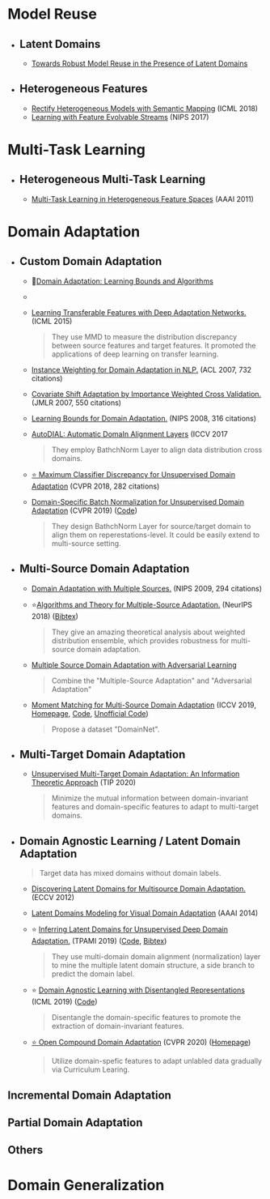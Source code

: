 # Model Reuse

* ## Latent Domains
  * [Towards Robust Model Reuse in the Presence of Latent Domains](https://www.ijcai.org/proceedings/2021/0407.pdf)
* ## Heterogeneous Features
  * [Rectify Heterogeneous Models with Semantic Mapping](http://proceedings.mlr.press/v80/ye2018c/ye2018c.pdf) (ICML 2018)
  * [Learning with Feature Evolvable Streams](https://arxiv.org/pdf/1706.05259.pdf) (NIPS 2017)

# Multi-Task Learning

* ## Heterogeneous Multi-Task Learning
    * [Multi-Task Learning in Heterogeneous Feature Spaces](https://ojs.aaai.org/index.php/AAAI/article/view/7909/7768&hl=zh-CN&sa=T&oi=gsb-gga&ct=res&cd=0&d=12997287504521233539&ei=htMcYe_DFIr2yATNnK7YAg&scisig=AAGBfm24A0r9yL-AN-gNsiMnBy6vQiRWEQ) (AAAI 2011)

# Domain Adaptation

* ## Custom Domain Adaptation
  * 🌟[Domain Adaptation: Learning Bounds and Algorithms](https://arxiv.org/pdf/0902.3430.pdf)
  * 
  * [Learning Transferable Features with Deep Adaptation Networks.](http://proceedings.mlr.press/v37/long15.html) (ICML 2015)

    > They use MMD to measure the distribution discrepancy between source features and target features. It promoted the applications of deep learning on transfer learning.
    >
  * [Instance Weighting for Domain Adaptation in NLP.](https://www.aclweb.org/anthology/P07-1034.pdf) (ACL 2007, 732 citations)
  * [Covariate Shift Adaptation by Importance Weighted Cross Validation.](http://www.jmlr.org/papers/v8/sugiyama07a.html) (JMLR 2007, 550 citations)
  * [Learning Bounds for Domain Adaptation.](http://papers.nips.cc/paper/3212-learning-bounds-for-domain-adaptation) (NIPS 2008, 316 citations)
  * [AutoDIAL: Automatic DomaIn Alignment Layers]() (ICCV 2017
    > They employ BathchNorm Layer to align data distribution cross domains.
  * [⭐️ Maximum Classifier Discrepancy for Unsupervised Domain Adaptation](http://openaccess.thecvf.com/content_cvpr_2018/html/Saito_Maximum_Classifier_Discrepancy_CVPR_2018_paper.html) (CVPR 2018, 282 citations)

  * [Domain-Specific Batch Normalization for Unsupervised Domain Adaptation](https://openaccess.thecvf.com/content_CVPR_2019/papers/Chang_Domain-Specific_Batch_Normalization_for_Unsupervised_Domain_Adaptation_CVPR_2019_paper.pdf) (CVPR 2019) ([Code](https://github.com/wgchang/DSBN))
    > They design BathchNorm Layer for source/target domain to align them on reperestations-level. It could be easily extend to multi-source setting.

* ## Multi-Source Domain Adaptation

  * [Domain Adaptation with Multiple Sources.](http://papers.nips.cc/paper/3550-domain-adaptation-with-multiple-sources) (NIPS 2009, 294 citations)
  * ⭐️[Algorithms and Theory for Multiple-Source Adaptation.](https://arxiv.org/pdf/1805.08727.pdf) (NeurIPS 2018) ([Bibtex](https://dblp.uni-trier.de/rec/conf/nips/HoffmanMZ18.html?view=bibtex))

    > They give an amazing theoretical analysis about weighted distribution ensemble, which provides robustness for multi-source domain adaptation.
    >
  * [Multiple Source Domain Adaptation with Adversarial Learning](https://arxiv.org/pdf/1705.09684.pdf)

    > Combine the "Multiple-Source Adaptation" and "Adversarial Adaptation"
    >
  * [Moment Matching for Multi-Source Domain Adaptation](https://arxiv.org/pdf/1812.01754.pdf) (ICCV 2019, [Homepage](http://ai.bu.edu/M3SDA/#dataset), [Code](https://github.com/VisionLearningGroup/VisionLearningGroup.github.io/tree/master/M3SDA/code_MSDA_digit), [Unofficial Code](https://github.com/xiechen0692/Moment-Matching-for-Multi-Source-Domain-Adaptation-M3SDA))

    > Propose a dataset "DomainNet".
    >
* ## Multi-Target Domain Adaptation

  * [Unsupervised Multi-Target Domain Adaptation: An Information Theoretic Approach](https://ieeexplore.ieee.org/abstract/document/8970464) (TIP 2020)
    > Minimize the mutual information between domain-invariant features and domain-specific features to adapt to multi-target domains.
    >
* ## Domain Agnostic Learning / Latent Domain Adaptation

  > Target data has mixed domains without domain labels.
  >

  * [Discovering Latent Domains for Multisource Domain Adaptation.](https://link.springer.com/content/pdf/10.1007%2F978-3-642-33709-3_50.pdf) (ECCV 2012)
  * [Latent Domains Modeling for Visual Domain Adaptation](https://www.aaai.org/ocs/index.php/AAAI/AAAI14/paper/view/8418/8641) (AAAI 2014)
  * ⭐️ [Inferring Latent Domains for Unsupervised Deep Domain Adaptation.](https://arxiv.org/abs/2103.13873) (TPAMI 2019) ([Code](https://github.com/mancinimassimiliano/latent_domains_DA), [Bibtex](https://dblp.uni-trier.de/rec/journals/pami/ManciniPBCR21.html?view=bibtex))

    > They use multi-domain domain alignment (normalization) layer to mine the multiple latent domain structure, a side branch to predict the domain label.
    >
  * ⭐️ [Domain Agnostic Learning with Disentangled Representations](http://proceedings.mlr.press/v97/peng19b.html) (ICML 2019) ([Code](https://github.com/VisionLearningGroup/DAL))

    > Disentangle the domain-specific features to promote the extraction of domain-invariant features.
    >
  * [⭐️ Open Compound Domain Adaptation]() (CVPR 2020) ([Homepage](https://liuziwei7.github.io/projects/CompoundDomain))

    > Utilize domain-spefic features to adapt unlabled data gradually via Curriculum Learing.
    >

## Incremental Domain Adaptation
##  Partial Domain Adaptation

## Others

# Domain Generalization

##
